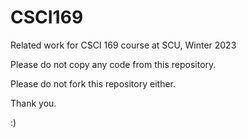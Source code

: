 # CSCI169
Related work for CSCI 169 course at SCU, Winter 2023

Please do not copy any code from this repository. 

Please do not fork this repository either.

Thank you.

:)
